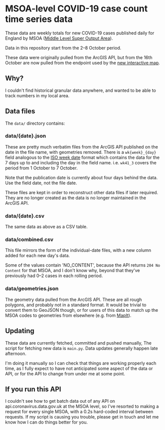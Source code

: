 # MSOA-level COVID-19 case count time series data

These data are weekly totals for new COVID-19 cases published daily for England by MSOA ([Middle Level Super Output
Area](https://en.wikipedia.org/wiki/ONS_coding_system#Neighbourhood_Statistics_Geography)).

Data in this repository start from the 2–8 October period.

These data were originally pulled from the ArcGIS API, but from the 16th October are now pulled from
the endpoint used by the [new interactive
map](https://coronavirus-staging.data.gov.uk/details/interactive-map).

## Why?

I couldn't find historical granular data anywhere, and wanted to be able to track numbers in my local area.


## Data files

The `data/` directory contains:

### data/{date}.json

These are pretty much verbatim files from the ArcGIS API published on the date in the file name, with
geometries removed. There is a `wk{week}_{day}` field analogous to the [ISO week
date](https://en.wikipedia.org/wiki/ISO_week_date) format which contains the data for the 7 days up to and
including the day in the field name. i.e. `wk41_3` covers the period from 1 October to 7 October.

Note that the publication date is currently about four days behind the data. Use the field date, not the file date.

These files are kept in order to reconstruct other data files if later required. They are no longer created as the
data is no longer maintained in the ArcGIS API.

### data/{date}.csv

The same data as above as a CSV table.

### data/combined.csv

This file mirrors the form of the individual-date files, with a new column added for each new day's data.

Some of the values contain 'NO_CONTENT', because the API returns `204 No
Content` for that MSOA, and I don't know why, beyond that they've previously had 0–2 cases in each rolling period. 

### data/geometries.json

The geometry data pulled from the ArcGIS API. These are all rough polygons, and probably not in a standard format.
It would be trivial to convert them to GeoJSON though, or for users of this data to match up the MSOA codes to
geometries from elsewhere (e.g. from [MapIt](https://mapit.mysociety.org/areas/OMF.html)).


## Updating

These data are currently fetched, committed and pushed manually, The script for
fetching new data is `main.py`.  Data updates generally happen late afternoon.

I'm doing it manually so I can check that things are working properly each
time, as I fully expect to have not anticipated some aspect of the data or API,
or for the API to change from under me at some point.


## If you run this API

I couldn't see how to get batch data out of any API on
api.coronavirus.data.gov.uk at the MSOA level, so I've resorted to making a
request for every single MSOA, with a 0.2s hard-coded interval between
requests. If my script is causing you trouble, please get in touch and let me
know how I can do things better for you.
